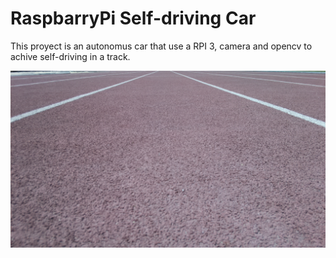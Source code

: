 # RaspbarryPi Self-driving Car

This proyect is an autonomus car that use a RPI 3, camera and opencv to achive self-driving in a track.

![Alt text](RaspiCar%20Document/Img/pista.jpg?raw=true "Title")
